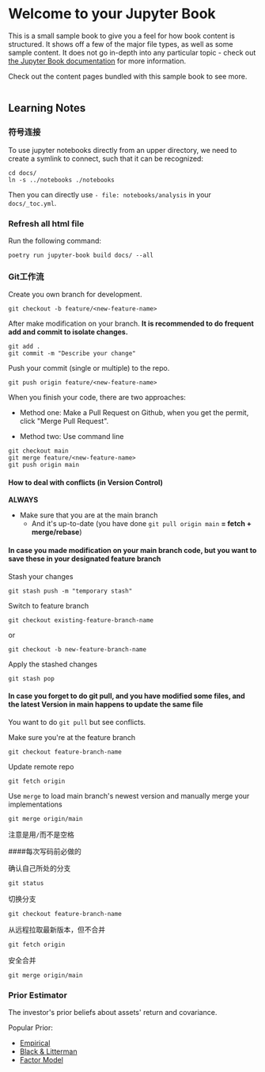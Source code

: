 # Welcome to your Jupyter Book

This is a small sample book to give you a feel for how book content is
structured.
It shows off a few of the major file types, as well as some sample content.
It does not go in-depth into any particular topic - check out [the Jupyter Book documentation](https://jupyterbook.org) for more information.

Check out the content pages bundled with this sample book to see more.

```{tableofcontents}
```

## Learning Notes

### 符号连接
To use jupyter notebooks directly from an upper directory, we need to create a symlink to connect, such that it can be recognized:
```
cd docs/
ln -s ../notebooks ./notebooks
```
Then you can directly use `- file: notebooks/analysis` in your `docs/_toc.yml`.

### Refresh all html file

Run the following command:
```
poetry run jupyter-book build docs/ --all
```

### Git工作流

Create you own branch for development.
```
git checkout -b feature/<new-feature-name>
```

After make modification on your branch. **It is recommended to do frequent add and commit to isolate changes.**
```
git add .
git commit -m "Describe your change"
```

Push your commit (single or multiple) to the repo.
```
git push origin feature/<new-feature-name>
```

When you finish your code, there are two approaches:

+ Method one: Make a Pull Request on Github, when you get the permit, click "Merge Pull Request".

+ Method two: Use command line
```
git checkout main
git merge feature/<new-feature-name>
git push origin main
```

#### How to deal with conflicts (in Version Control)

**ALWAYS** 
+ Make sure that you are at the main branch
    + And it's up-to-date (you have done `git pull origin main` **= fetch + merge/rebase**)

#### In case you made modification on your main branch code, but you want to save these in your designated feature branch

Stash your changes
```
git stash push -m "temporary stash" 
```

Switch to feature branch
```
git checkout existing-feature-branch-name
```
or 
```
git checkout -b new-feature-branch-name
```

Apply the stashed changes
```
git stash pop
```

#### In case you forget to do git pull, and you have modified some files, and the latest Version in main happens to update the same file

You want to do `git pull` but see conflicts.

Make sure you're at the feature branch
```
git checkout feature-branch-name
```

Update remote repo
```
git fetch origin
```

Use `merge` to load main branch's newest version and manually merge your implementations
```
git merge origin/main
```
注意是用`/`而不是空格

####每次写码前必做的

确认自己所处的分支
```
git status
```

切换分支
```
git checkout feature-branch-name
```

从远程拉取最新版本，但不合并
```
git fetch origin
```

安全合并
```
git merge origin/main
```

### Prior Estimator

The investor's prior beliefs about assets' return and covariance.

Popular Prior:
+ [Empirical](notebooks/empirical_estimation.ipynb)
+ [Black & Litterman](notebooks/black_litterman.ipynb)
+ [Factor Model](notebooks/factor_model.ipynb)
